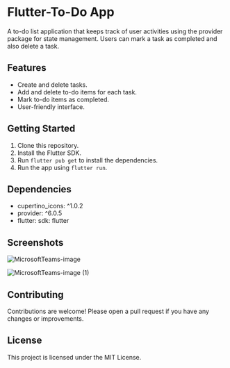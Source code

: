 # Flutter-To-Do App

A to-do list application that keeps track of user activities using the provider package for state management. Users can mark a task as completed and also delete a task.

## Features

* Create and delete tasks.
* Add and delete to-do items for each task.
* Mark to-do items as completed.
* User-friendly interface.

## Getting Started

1. Clone this repository.
2. Install the Flutter SDK.
3. Run `flutter pub get` to install the dependencies.
4. Run the app using `flutter run`.

## Dependencies

* cupertino_icons: ^1.0.2
* provider: ^6.0.5
* flutter: sdk: flutter


## Screenshots
![MicrosoftTeams-image](https://github.com/LadenikaPeter/Flutter-To-do-app/assets/106180758/04c06ae9-770f-4349-8366-77f50cb75992)

![MicrosoftTeams-image (1)](https://github.com/LadenikaPeter/Flutter-To-do-app/assets/106180758/8d5b2999-77af-41f1-823e-945724e899d9)




## Contributing

Contributions are welcome! Please open a pull request if you have any changes or improvements.

## License

This project is licensed under the MIT License.
